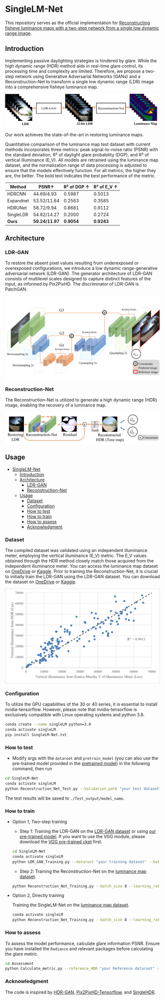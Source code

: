 # SingleLM-Net

This repository serves as the official implementation for [Reconstructing fisheye luminance maps with a two-step network from a single low dynamic range image](https://doi.org/10.1016/j.autcon.2024.105294).

## Introduction

Implementing passive daylighting strategies is hindered by glare. While the high dynamic range (HDR) method aids in real-time glare control, its processing time and complexity are limited. Therefore, we propose a two-step network using Generative Adversarial Networks (GANs) and a Reconstruction-Net to transform a single low dynamic range (LDR) image into a comprehensive fisheye luminance map.

<p align="center">
  <img src="./Figures/model.png"  alt="" align=center />
</p>

Our work achieves the state-of-the-art in restoring luminance maps.

Quantitative comparison of the luminance map test dataset with current methods incorporates three metrics: peak signal-to-noise ratio (PSNR) with the standard deviation, R² of daylight glare probability (DGP), and R² of vertical illuminance (E_V). All models are retrained using the luminance map dataset, and the normalization range of data processing is adjusted to ensure that the models effectively function. For all metrics, the higher they are, the better. The bold text indicates the best performance of the metric.

| Method       | PSNR↑          | R² of DGP ↑  | R² of E_V ↑ |
|--------------|----------------|--------------|--------------|
| HDRCNN  | 44.69/4.93     | 0.5987       | 0.5013       |
| Expandnet | 53.52/11.64   | 0.2563       | 0.3585       |
| HDRUNet | 58.72/9.94      | 0.8681       | 0.9112       |
| SingleLDR | 54.82/14.27   | 0.2000       | 0.2724       |
| **Ours**    | **59.24/11.97**    | **0.9054**       | **0.9243**       |

## Architecture

### LDR-GAN

To restore the absent pixel values resulting from underexposed or overexposed configurations, we introduce a low dynamic range-generative adversarial network (LDR-GAN). The generator architecture of LDR-GAN consists of multilevel scales designed to capture distinct features of the input, as informed by Pix2PixHD. The discriminator of LDR-GAN is PatchGAN.

<p align="center">
  <img src="./Figures/LDR-GAN.png"  alt="" align=center />
</p>

### Reconstruction-Net

The Reconstruction-Net is utilized to generate a high dynamic range (HDR) image, enabling the recovery of a luminance map.

<p align="center">
  <img src="./Figures/Reconstruction-Net.png"  alt="" align=center />
</p>

## Usage 

- [SingleLM-Net](#singlelm-net)
  - [Introduction](#introduction)
  - [Architecture](#architecture)
    - [LDR-GAN](#ldr-gan)
    - [Reconstruction-Net](#reconstruction-net)
  - [Usage](#usage)
    - [Dataset](#dataset)
    - [Configuration](#configuration)
    - [How to test](#how-to-test)
    - [How to train](#how-to-train)
    - [How to assess](#how-to-assess)
    - [Acknowledgment](#acknowledgment)

### Dataset

The compiled dataset was validated using an independent illuminance meter, employing the vertical illuminance (E_V) metric. The E_V values obtained through the HDR method closely match those acquired from the independent illuminance meter. You can access the luminance map dataset on [OneDrive](https://sjtueducn-my.sharepoint.com/:u:/g/personal/1063175952_sjtu_edu_cn/EfNtqpM0aWJOhCImYkNUEocBjcIP40wRmOqEZbORq6x_NA?e=SMnkEY) or [Kaggle](https://www.kaggle.com/datasets/shikangwen/luminance-map-dataset). Prior to training the Reconstruction-Net, it is crucial to initially train the LDR-GAN using the LDR-GAN dataset. You can download the dataset on [OneDrive](https://sjtueducn-my.sharepoint.com/:u:/g/personal/1063175952_sjtu_edu_cn/EWFrVCdjk7BEja3-D_MFuPUBAI_NPhf6u6yTykmJt_gY0Q?e=NIEpxj) or [Kaggle](https://www.kaggle.com/datasets/shikangwen/ldr-gan-dataset).

<p align="center">
  <img src="./Figures/Comparedwithmeter.png"  alt="" align=center />
</p>

### Configuration
To utilize the GPU capabilities of the 30 or 40 series, it is essential to install nvidia-tensorflow. However, please note that nvidia-tensorflow is exclusively compatible with Linux operating systems and python 3.8.

```bash
conda create --name singleLM python=3.8
conda activate singleLM
pip install SingleLM-Net.txt
```

### How to test

- Modify args with the `dataroot` and `pretrain_model` (you can also use the pre-trained model provided in the [pretrained model](https://sjtueducn-my.sharepoint.com/:u:/g/personal/1063175952_sjtu_edu_cn/EU2RYKbbC-pAleOCopcO5w8BV-tmJQ5k4P5emIDBP6Dudg?e=gPA9He)) in the following command, then run

```bash
cd SingleLM-Net
conda activate singleLM
python Reconstruction_Net_Test.py --Validation_path "your test dataset" --Checkpoint_path "your pre-trained model" --save_hdr False --two_stage_network Unet --final_output_mask True --model_name model_name
```

The test results will be saved to `./Test_output/model_name`.

### How to train

- Option 1, Two-step training
  - Step 1: Training the LDR-GAN on the [LDR-GAN dataset](https://sjtueducn-my.sharepoint.com/:u:/g/personal/1063175952_sjtu_edu_cn/EWFrVCdjk7BEja3-D_MFuPUBAI_NPhf6u6yTykmJt_gY0Q?e=NIEpxj) or using [our pre-trained model](link). If you want to use the VGG module, please download the [VGG pre-trained ckpt](https://sjtueducn-my.sharepoint.com/:u:/g/personal/1063175952_sjtu_edu_cn/EdnoY01gNnhFvf2a5bTqfYQBHb28DuVYo1BxGl3G0q8Vjg?e=dhNyHK) first.

  ```bash
  cd SingleLM-Net
  conda activate singleLM
  python LDR_GAN_Training.py --dataroot "your training dataset" --batch_size 8 --D_lr 0.00001 --G_lr 0.00001 --vgg True --ckpt_vgg "your vgg pre-trained ckpt" --vgg_ratio 0.001  --Validation True --Validation_path "your validation dataset"  --model_name model_name
  ```

  - Step 2: Training the Reconstruction-Net on the [luminance map dataset](https://sjtueducn-my.sharepoint.com/:u:/g/personal/1063175952_sjtu_edu_cn/EfNtqpM0aWJOhCImYkNUEocBjcIP40wRmOqEZbORq6x_NA?e=SMnkEY).

  ```bash
  python Reconstruction_Net_Training.py --batch_size 8 --learning_rate 0.0001 --vgg True --ckpt_vgg "your vgg pre-trained ckpt" --vgg_ratio 0.001 --dataroot "your training dataset" --two_stage_network Unet --Validation True --Validation_path "your validation dataset" --restore_gan True --ckpt_gan "your pre-trained LDR-GAN model" --model_name model_name
  ```

- Option 2, Directly training

  Training the SingleLM-Net on the [luminance map dataset](https://sjtueducn-my.sharepoint.com/:u:/g/personal/1063175952_sjtu_edu_cn/EfNtqpM0aWJOhCImYkNUEocBjcIP40wRmOqEZbORq6x_NA?e=SMnkEY).

  ```bash
  conda activate singleLM
  python Reconstruction_Net_Training.py --batch_size 8 --learning_rate 0.0001 --vgg True --ckpt_vgg "your vgg pre-trained ckpt" --vgg_ratio 0.001 --dataroot "your training dataset" --two_stage_network Unet --Validation True --Validation_path "your validation dataset" --restore_gan False --model_name model_name
  ```

### How to assess

To assess the model performance, calculate glare information PSNR. Ensure you have installed the `Radiance` and relevant packages before calculating the glare metric.

```bash
cd Assessment
python Calculate_metric.py --reference_HDR "your Reference dataroot" --Pred_HDR "your pred luminance map dataroot" --threads 12 --model_name model_name
```

### Acknowledgment

The code is inspired by [HDR-GAN](https://github.com/nonu116/HDR-GAN.git), [Pix2PixHD-Tensorflow](https://github.com/tiandiao123/Pix2PixHD-TensorFlow.git), and [SingleHDR](https://github.com/alex04072000/SingleHDR.git).